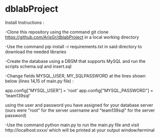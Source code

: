 # dblabProject

Install Instructions :

-Clone this repository using the command git clone https://github.com/ArisGr/dblabProject in a local working directory

-Use the command pip install -r requirements.txt in said directory to download the needed libraries

-Create the database using a DBSM that supports MySQL and run the scripts schema.sql and insert.sql 

-Change fields MYSQL_USER, MY_SQLPASSWORD at the lines shown below (lines 14,15 of main.py file) :

app.config["MYSQL_USER"] = 'root'
app.config["MYSQL_PASSWORD"] = 'team139sql'

using the user and password you have assigned for your database server (ours were "root" for the server username and "team139sql" for the server password)

-Use the command  python main.py to run the main.py file and visit http://localhost:xxxx/ which will be printed at your output window/terminal


